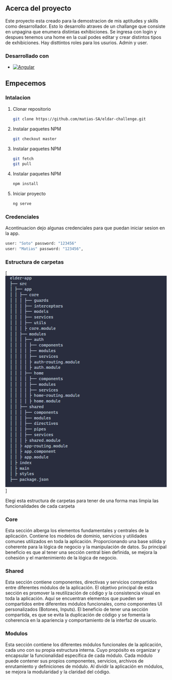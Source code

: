 ## Acerca del proyecto

Este proyecto esta creado para la demostracion de mis aptitudes y skills como desarrollador. Esto lo desarrollo atraves de un challange que consiste en unpagina que enumera distintas exhibiciones. Se ingresa con login y despues tenemos una home en la cual podes editar y crear distintos tipos de exhibiciones. Hay disttintos roles para los usurios. Admin y user.

### Desarrollado con

* [![Angular][Angular.io]][Angular-url]

## Empecemos

### Intalacion

1. Clonar repositorio
   ```sh
   git clone https://github.com/matias-SA/eldar-challenge.git
   ```
2. Instalar paquetes NPM
   ```sh
   git checkout master
   ```
3. Instalar paquetes NPM
   ```sh
   git fetch
   git pull
   ```
4. Instalar paquetes NPM
   ```sh
   npm install
   ```
5. Iniciar proyecto
   ```sh
   ng serve
   ```

### Credenciales

Acontinuacion dejo algunas credenciales para que puedan iniciar sesion en la app.

```sh
user: "Soto" password: "123456"
user: "Matias" password: "123456",
```

### Estructura de carpetas

[![Carpetas estructura][carpetas-screenshot]]

Elegi esta estructura de carpetas para tener de una forma mas limpia las funcionalidades de cada carpeta

### Core

Esta sección alberga los elementos fundamentales y centrales de la aplicación. Contiene los
modelos de dominio, servicios y utilidades comunes utilizados en toda la aplicación.
Proporcionando una base sólida y coherente para la lógica de negocio y la manipulación de
datos.
Su principal beneficio es que al tener una sección central bien definida, se mejora la
cohesión y el mantenimiento de la lógica de negocio.

### Shared

Esta sección contiene componentes, directivas y servicios compartidos entre diferentes
módulos de la aplicación. El objetivo principal de esta sección es promover la reutilización
de código y la consistencia visual en toda la aplicación. Aquí se encuentran elementos que
pueden ser compartidos entre diferentes módulos funcionales, como componentes UI
personalizados (Botones, Inputs).
El beneficio de tener una sección compartida, es que se evita la duplicación de código y se
fomenta la coherencia en la apariencia y comportamiento de la interfaz de usuario.

### Modulos

Esta sección contiene los diferentes módulos funcionales de la aplicación, cada uno con su
propia estructura interna. Cuyo propósito es organizar y encapsular la funcionalidad
específica de cada módulo. Cada módulo puede contener sus propios componentes,
servicios, archivos de enrutamiento y definiciones de módulo.
Al dividir la aplicación en módulos, se mejora la modularidad y la claridad del código. 

[Angular-url]: https://angular.io/
[Angular.io]: https://img.shields.io/badge/Angular-DD0031?style=for-the-badge&logo=angular&logoColor=white
[carpetas-screenshot]: /src/assets/carpetas_estructura.png
